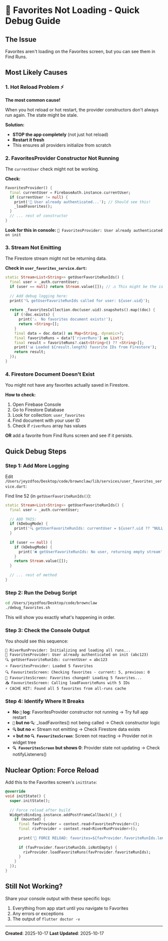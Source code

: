 # 🚨 Favorites Not Loading - Quick Debug Guide

## The Issue
Favorites aren't loading on the Favorites screen, but you can see them in Find Runs.

## Most Likely Causes

### 1. Hot Reload Problem ⚡
**The most common cause!**

When you hot reload or hot restart, the provider constructors don't always run again. The state might be stale.

**Solution:** 
- **STOP the app completely** (not just hot reload)
- **Restart it fresh**
- This ensures all providers initialize from scratch

### 2. FavoritesProvider Constructor Not Running
The `currentUser` check might not be working.

**Check:**
```dart
FavoritesProvider() {
  final currentUser = FirebaseAuth.instance.currentUser;
  if (currentUser != null) {
    print('👤 User already authenticated...'); // Should see this!
    _loadFavorites();
  }
  // ... rest of constructor
}
```

**Look for this in console:** `👤 FavoritesProvider: User already authenticated on init`

### 3. Stream Not Emitting
The Firestore stream might not be returning data.

**Check in `user_favorites_service.dart`:**
```dart
static Stream<List<String>> getUserFavoriteRunIds() {
  final user = _auth.currentUser;
  if (user == null) return Stream.value([]); // ⚠️ This might be the issue!
  
  // Add debug logging here:
  print('🔍 getUserFavoriteRunIds called for user: ${user.uid}');
  
  return _favoritesCollection.doc(user.uid).snapshots().map((doc) {
    if (!doc.exists) {
      print('⚠️  No favorites document exists!');
      return <String>[];
    }
    final data = doc.data() as Map<String, dynamic>?;
    final favoriteRuns = data?['riverRuns'] as List?;
    final result = favoriteRuns?.cast<String>() ?? <String>[];
    print('📊 Loaded ${result.length} favorite IDs from Firestore');
    return result;
  });
}
```

### 4. Firestore Document Doesn't Exist
You might not have any favorites actually saved in Firestore.

**How to check:**
1. Open Firebase Console
2. Go to Firestore Database
3. Look for collection: `user_favorites`
4. Find document with your user ID
5. Check if `riverRuns` array has values

**OR** add a favorite from Find Runs screen and see if it persists.

## Quick Debug Steps

### Step 1: Add More Logging
Edit `/Users/jeyzdfoo/Desktop/code/brownclaw/lib/services/user_favorites_service.dart`:

Find line 52 (in `getUserFavoriteRunIds()`):
```dart
static Stream<List<String>> getUserFavoriteRunIds() {
  final user = _auth.currentUser;
  
  // ADD THIS:
  if (kDebugMode) {
    print('🔍 getUserFavoriteRunIds: currentUser = ${user?.uid ?? "NULL"}');
  }
  
  if (user == null) {
    if (kDebugMode) {
      print('❌ getUserFavoriteRunIds: No user, returning empty stream');
    }
    return Stream.value([]);
  }
  
  // ... rest of method
}
```

### Step 2: Run the Debug Script
```bash
cd /Users/jeyzdfoo/Desktop/code/brownclaw
./debug_favorites.sh
```

This will show you exactly what's happening in order.

### Step 3: Check the Console Output
You should see this sequence:

```
🚀 RiverRunProvider: Initializing and loading all runs...
👤 FavoritesProvider: User already authenticated on init (abc123)
🔍 getUserFavoriteRunIds: currentUser = abc123
⭐ FavoritesProvider: Loaded 5 favorites
🔍 FavouritesScreen: Checking favorites - current: 5, previous: 0
🔄 FavouritesScreen: Favorites changed! Loading 5 favorites...
📥 FavouritesScreen: Calling loadFavoriteRuns with 5 IDs
⚡ CACHE HIT: Found all 5 favorites from all-runs cache
```

### Step 4: Identify Where It Breaks

- **No `👤` log**: FavoritesProvider constructor not running → Try full app restart
- **`👤` but no `🔍`**: _loadFavorites() not being called → Check constructor logic
- **`🔍` but no `⭐`**: Stream not emitting → Check Firestore data exists
- **`⭐` but no `🔍 FavouritesScreen`**: Screen not reacting → Provider not in widget tree
- **`🔍 FavouritesScreen` but shows 0**: Provider state not updating → Check notifyListeners()

## Nuclear Option: Force Reload

Add this to the Favorites screen's `initState`:

```dart
@override
void initState() {
  super.initState();
  
  // Force reload after build
  WidgetsBinding.instance.addPostFrameCallback((_) {
    if (mounted) {
      final favProvider = context.read<FavoritesProvider>();
      final rivProvider = context.read<RiverRunProvider>();
      
      print('🔧 FORCE RELOAD: favorites=${favProvider.favoriteRunIds.length}');
      
      if (favProvider.favoriteRunIds.isNotEmpty) {
        rivProvider.loadFavoriteRuns(favProvider.favoriteRunIds);
      }
    }
  });
}
```

## Still Not Working?

Share your console output with these specific logs:
1. Everything from app start until you navigate to Favorites
2. Any errors or exceptions
3. The output of `flutter doctor -v`

---

**Created**: 2025-10-17
**Last Updated**: 2025-10-17
